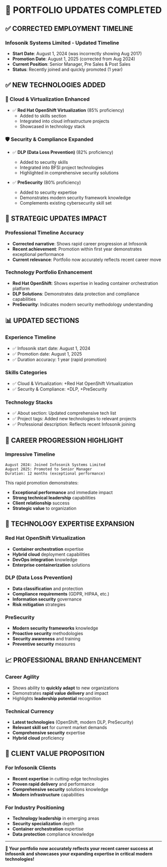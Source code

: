 # 🔄 PORTFOLIO UPDATES COMPLETED

## ✅ **CORRECTED EMPLOYMENT TIMELINE**

### **Infosonik Systems Limited - Updated Timeline**
- **Start Date**: August 1, 2024 (was incorrectly showing Aug 2017)
- **Promotion Date**: August 1, 2025 (corrected from Aug 2024)
- **Current Position**: Senior Manager, Pre Sales & Post Sales
- **Status**: Recently joined and quickly promoted (1 year)

## ✅ **NEW TECHNOLOGIES ADDED**

### **🚀 Cloud & Virtualization Enhanced**
- ✅ **Red Hat OpenShift Virtualization** (85% proficiency)
  - Added to skills section
  - Integrated into cloud infrastructure projects
  - Showcased in technology stack

### **🛡️ Security & Compliance Expanded**
- ✅ **DLP (Data Loss Prevention)** (82% proficiency)
  - Added to security skills
  - Integrated into BFSI project technologies
  - Highlighted in comprehensive security solutions

- ✅ **PreSecurity** (80% proficiency)  
  - Added to security expertise
  - Demonstrates modern security framework knowledge
  - Complements existing cybersecurity skill set

## 🎯 **STRATEGIC UPDATES IMPACT**

### **Professional Timeline Accuracy**
- **Corrected narrative**: Shows rapid career progression at Infosonik
- **Recent achievement**: Promotion within first year demonstrates exceptional performance
- **Current relevance**: Portfolio now accurately reflects recent career move

### **Technology Portfolio Enhancement**
- **Red Hat OpenShift**: Shows expertise in leading container orchestration platform
- **DLP Solutions**: Demonstrates data protection and compliance capabilities
- **PreSecurity**: Indicates modern security methodology understanding

## 📊 **UPDATED SECTIONS**

### **Experience Timeline**
- ✅ Infosonik start date: August 1, 2024
- ✅ Promotion date: August 1, 2025
- ✅ Duration accuracy: 1 year (rapid promotion)

### **Skills Categories**
- ✅ Cloud & Virtualization: +Red Hat OpenShift Virtualization
- ✅ Security & Compliance: +DLP, +PreSecurity

### **Technology Stacks**
- ✅ About section: Updated comprehensive tech list
- ✅ Project tags: Added new technologies to relevant projects
- ✅ Professional description: Reflects recent Infosonik joining

## 🎪 **CAREER PROGRESSION HIGHLIGHT**

### **Impressive Timeline**
```
August 2024: Joined Infosonik Systems Limited
August 2025: Promoted to Senior Manager
Duration: 12 months (exceptional performance)
```

This rapid promotion demonstrates:
- **Exceptional performance** and immediate impact
- **Strong technical leadership** capabilities
- **Client relationship** success
- **Strategic value** to organization

## 🔧 **TECHNOLOGY EXPERTISE EXPANSION**

### **Red Hat OpenShift Virtualization**
- **Container orchestration** expertise
- **Hybrid cloud** deployment capabilities
- **DevOps integration** knowledge
- **Enterprise containerization** solutions

### **DLP (Data Loss Prevention)**
- **Data classification** and protection
- **Compliance requirements** (GDPR, HIPAA, etc.)
- **Information security** governance
- **Risk mitigation** strategies

### **PreSecurity**
- **Modern security frameworks** knowledge
- **Proactive security** methodologies
- **Security awareness** and training
- **Preventive security** measures

## 📈 **PROFESSIONAL BRAND ENHANCEMENT**

### **Career Agility**
- Shows ability to **quickly adapt** to new organizations
- Demonstrates **rapid value delivery** and impact
- Highlights **leadership potential** recognition

### **Technical Currency**
- **Latest technologies** (OpenShift, modern DLP, PreSecurity)
- **Relevant skill set** for current market demands
- **Comprehensive security** expertise
- **Hybrid cloud** proficiency

## 🎯 **CLIENT VALUE PROPOSITION**

### **For Infosonik Clients**
- **Recent expertise** in cutting-edge technologies
- **Proven rapid delivery** and performance
- **Comprehensive security** solutions knowledge
- **Modern infrastructure** capabilities

### **For Industry Positioning**
- **Technology leadership** in emerging areas
- **Security specialization** depth
- **Container orchestration** expertise
- **Data protection** compliance knowledge

---

**🚀 Your portfolio now accurately reflects your recent career success at Infosonik and showcases your expanding expertise in critical modern technologies!**
